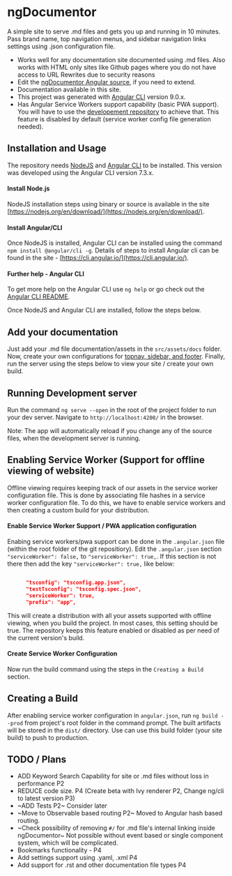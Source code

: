 # ngDocumentor


A simple site to serve .md files and gets you up and running in 10 minutes. 
Pass brand name, top navigation menus, and sidebar navigation links settings using .json configuration file.

* Works well for any documentation site documented using .md files. Also works with HTML only sites like Github pages where you do not have access to URL Rewrites due to security reasons
* Edit the [ngDocumentor Angular source](https://github.com/ngDocumentor/ngDocumentor), if you need to extend.
* Documentation available in this site.
* This project was generated with [Angular CLI](https://github.com/angular/angular-cli) version 9.0.x.
* Has Angular Service Workers support capability (basic PWA support). You will have to use the [developement repository](https://github.com/ngDocumentor/ngDocumentor) to achieve that. This feature is disabled by default (service worker config file generation needed).


## Installation and Usage


The repository needs [NodeJS](https://nodejs.org/) and [Angular CLI](https://cli.angular.io/) to be installed. This version was developed using the Angular CLI version 7.3.x.

#### Install Node.js

NodeJS installation steps using binary or source is available in the site [https://nodejs.org/en/download/](https://nodejs.org/en/download/). 

#### Install Angular/CLI

Once NodeJS is installed, Angular CLI can be installed using the command `npm install @angular/cli -g`. Details of steps to install Angular cli can be found in the site - [https://cli.angular.io/](https://cli.angular.io/).

#### Further help - Angular CLI

To get more help on the Angular CLI use `ng help` or go check out the [Angular CLI README](https://github.com/angular/angular-cli/blob/master/README.md).

Once NodeJS and Angular CLI are installed, follow the steps below.


## Add your documentation


Just add your .md file documentation/assets in the `src/assets/docs` folder. Now, create your own configurations for [topnav, sidebar, and footer](https://github.com/ganeshkbhat/ngDocumentor/blob/master/src/assets/docs/config.md). Finally, run the server using the steps below to view your site / create your own build.


## Running Development server


Run the command `ng serve --open` in the root of the project folder to run your dev server. Navigate to `http://localhost:4200/` in the browser. 

Note: The app will automatically reload if you change any of the source files, when the development server is running.


## Enabling Service Worker (Support for offline viewing of website)


Offline viewing requires keeping track of our assets in the service worker configuration file. This is done by associating file hashes in a service worker configuration file. To do this, we have to enable service workers and then creating a custom build for your distribution. 

#### Enable Service Worker Support / PWA application configuration

Enabing service workers/pwa support can be done in the `.angular.json` file (within the root folder of the git repositiory). Edit the `.angular.json` section `"serviceWorker": false,` to `"serviceWorker": true,`. If this section is not there then add the key `"serviceWorker": true,` like below:


```json

      "tsconfig": "tsconfig.app.json",
      "testTsconfig": "tsconfig.spec.json",
      "serviceWorker": true,
      "prefix": "app",

```

This will create a distribution with all your assets supported with offline viewing, when you build the project. In most cases, this setting should be true. The repository keeps this feature enabled or disabled as per need of the current version's build.

#### Create Service Worker Configuration

Now run the build command using the steps in the `Creating a Build` section. 


## Creating a Build


After enabling service worker configuration in `angular.json`, run `ng build --prod` from project's root folder in the command prompt. The built artifacts will be stored in the `dist/` directory. Use can use this build folder (your site build) to push to production.


## TODO / Plans


* ADD Keyword Search Capability for site or .md files without loss in performance P2
* REDUCE code size. P4 (Create beta with Ivy renderer P2, Change ng/cli to latest version P3)
* ~ADD Tests P2~ Consider later
* ~Move to Observable based routing P2~ Moved to Angular hash based routing.
* ~Check possibility of removing `#/` for .md file's internal linking inside ngDocumentor~ Not possible without event based or single component system, which will be complicated.
* Bookmarks functionality - P4
* Add settings support using .yaml, .xml P4
* Add support for .rst and other documentation file types P4



